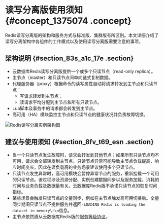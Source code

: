 # 读写分离版使用须知 {#concept_1375074 .concept}

Redis读写分离版的架构和服务方式与标准版、集群版有所区别。本文详细介绍了读写分离架构中各组件的工作模式以及使用读写分离版需要注意的事项。

## 架构说明 {#section_83s_a1c_17e .section}

-   云数据库Redis读写分离版提供一个或多个只读节点（read-only replica）。
-   主节点（master）和只读节点间单向链式复制数据。
-   代理服务器（proxy）根据命令的读写属性自动将请求转发到主节点和只读节点：
    -   写请求转发到主节点；
    -   读请求平均分配到主节点和所有只读节点。
-   Lua脚本及事务中的请求都会转发到主节点。
-   高可用（HA）模块监控主节点和只读节点的健康状况并负责故障切换。

![Redis读写分离实例架构图](images/924_zh-CN.png "读写分离版架构")

## 建议与使用须知 {#section_8fv_t69_esn .section}

-   当一个只读节点发生故障时，请求会转发到其他节点；如果所有只读节点均不可用，请求会全部转发到主节点。只读节点异常可能导致主节点负载提高、响应时间变长，因此在读负载高的业务场景建议使用多个只读节点。
-   只读节点发生异常时，高可用模块会暂停异常节点的服务，重新挂载一个可用的只读节点。该过程涉及资源分配、实例创建数据同步以及服务加载，消耗的时间与业务负载及数据量有关。云数据库Redis版不承诺只读节点的恢复时间指标。
-   某些场景会触发只读节点的全量同步，例如在主节点触发高可用切换后。全量同步期间只读节点不提供服务并返回`-LOADING Redis is loading the dataset in memory\r\n`信息。
-   主节点依然遵从云数据库Redis版的[服务等级协议](../../../../cn.zh-CN/相关协议/服务等级协议.md#)。

